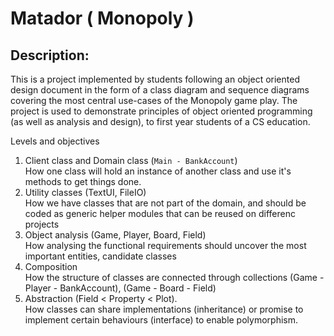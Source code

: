 # Matador ( Monopoly )

## Description:
This is a project implemented by students following an object oriented design document in the form of a class diagram and sequence diagrams covering the most central use-cases of the Monopoly game play.
The project is used to demonstrate principles of object oriented programming (as well as analysis and design), to first year students of a CS education.


Levels and objectives
1. Client class and Domain class (```Main - BankAccount```)<br />
How one class will hold an instance of another class and use it's methods to get things done.
2. Utility classes (TextUI, FileIO)<br />
How we have classes that are not part of the domain, and should be coded as generic helper modules that can be reused on differenc projects
3. Object analysis (Game, Player, Board, Field)<br /> 
How analysing the functional requirements should uncover the most important entities, candidate classes  
4. Composition <br />
How the structure of classes are connected through collections (Game - Player - BankAccount), (Game - Board - Field)
5. Abstraction (Field < Property < Plot).<br />
How classes can share implementations (inheritance) or promise to implement certain behaviours (interface) to enable polymorphism.
